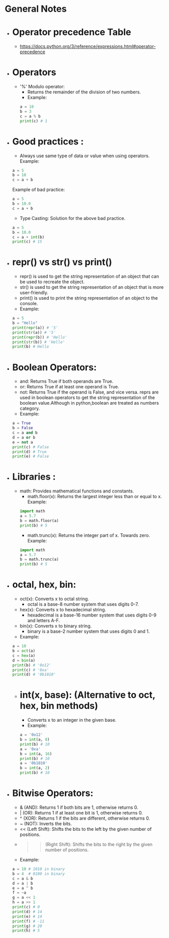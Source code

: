  # General Notes

- # Operator precedence Table
  - https://docs.python.org/3/reference/expressions.html#operator-precedence

- # Operators
  - '%' Modulo operator:
    - Returns the remainder of the division of two numbers.
    - Example:
    ```python
    a = 10
    b = 3
    c = a % b
    print(c) # 1
    ```
- # Good practices :
  - Always use same type of data or value when using operators.
  Example: 
  ```python
  a = 5
  b = 10
  c = a + b
  ```
  Example of bad practice:
  ```python
  a = 5
  b = 10.0
  c = a + b
  ```
  - Type Casting: Solution for the above bad practice.
  ```python
  a = 5
  b = 10.0
  c = a + int(b)
  print(c) # 15
  ```
- # repr() vs str() vs print()
  - repr() is used to get the string representation of an object that can be used to recreate the object.
  - str() is used to get the string representation of an object that is more user-friendly.
  - print() is used to print the string representation of an object to the console.
  - Example:
  ```python
  a = 5
  b = "Hello"
  print(repr(a)) # '5'
  print(str(a)) # '5'
  print(repr(b)) # 'Hello'
  print(str(b)) # 'Hello'
  print(b) # Hello
  ```
- # Boolean Operators:
  - and: Returns True if both operands are True.
  - or: Returns True if at least one operand is True.
  - not: Returns True if the operand is False, and vice versa.
  reprs are used in boolean operators to get the string representation of the boolean value.Although in python,boolean are treated as numbers category.
  - Example:
  ```python
  a = True
  b = False
  c = a and b
  d = a or b
  e = not a
  print(c) # False
  print(d) # True
  print(e) # False
  ```

- # Libraries :
  - math: Provides mathematical functions and constants.
    - math.floor(x): Returns the largest integer less than or equal to x.
    Example:
    ```python
    import math
    a = 5.7
    b = math.floor(a)
    print(b) # 5
    ```
    - math.trunc(x): Returns the integer part of x. Towards zero.
    Example:
    ```python
    import math
    a = 5.7
    b = math.trunc(a)
    print(b) # 5
    ```
- # octal, hex, bin:
  - oct(x): Converts x to octal string.
    - octal is a base-8 number system that uses digits 0-7.
  - hex(x): Converts x to hexadecimal string.
    - hexadecimal is a base-16 number system that uses digits 0-9 and letters A-F.
  - bin(x): Converts x to binary string.
    - binary is a base-2 number system that uses digits 0 and 1.
  - Example:
  ```python
  a = 10
  b = oct(a)
  c = hex(a)
  d = bin(a)
  print(b) # '0o12'
  print(c) # '0xa'
  print(d) # '0b1010'
  ```
  - # int(x, base): (Alternative to oct, hex, bin methods)
    - Converts x to an integer in the given base.
    - Example:
    ```python
    a = '0o12'
    b = int(a, 8)
    print(b) # 10
    a = '0xa'
    b = int(a, 16)
    print(b) # 10
    a = '0b1010'
    b = int(a, 2)
    print(b) # 10
    ```

- # Bitwise Operators:
  - & (AND): Returns 1 if both bits are 1, otherwise returns 0.
  - | (OR): Returns 1 if at least one bit is 1, otherwise returns 0.
  - ^ (XOR): Returns 1 if the bits are different, otherwise returns 0.
  - ~ (NOT): Inverts the bits.
  - << (Left Shift): Shifts the bits to the left by the given number of positions.
  - >> (Right Shift): Shifts the bits to the right by the given number of positions.
  - Example:
  ```python
  a = 10 # 1010 in binary
  b = 4  # 0100 in binary
  c = a & b
  d = a | b
  e = a ^ b
  f = ~a
  g = a << 1
  h = a >> 1
  print(c) # 0
  print(d) # 14
  print(e) # 14
  print(f) # -11
  print(g) # 20
  print(h) # 5
  ```
